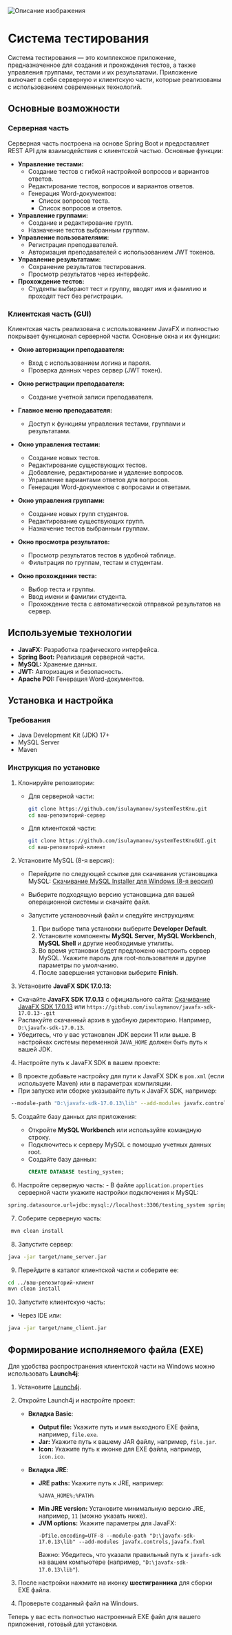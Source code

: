 ![Описание изображения](logo_1_2.png)
# Система тестирования

Система тестирования — это комплексное приложение, предназначенное для создания и прохождения тестов, а также управления группами, тестами и их результатами. Приложение включает в себя серверную и клиентскую части, которые реализованы с использованием современных технологий.

## Основные возможности

### Серверная часть

Серверная часть построена на основе Spring Boot и предоставляет REST API для взаимодействия с клиентской частью. Основные функции:

- **Управление тестами:**
    - Создание тестов с гибкой настройкой вопросов и вариантов ответов.
    - Редактирование тестов, вопросов и вариантов ответов.
    - Генерация Word-документов:
        - Список вопросов теста.
        - Список вопросов и ответов.
- **Управление группами:**
    - Создание и редактирование групп.
    - Назначение тестов выбранным группам.
- **Управление пользователями:**
    - Регистрация преподавателей.
    - Авторизация преподавателей с использованием JWT токенов.
- **Управление результатами:**
    - Сохранение результатов тестирования.
    - Просмотр результатов через интерфейс.
- **Прохождение тестов:**
    - Студенты выбирают тест и группу, вводят имя и фамилию и проходят тест без регистрации.

### Клиентская часть (GUI)

Клиентская часть реализована с использованием JavaFX и полностью покрывает функционал серверной части. Основные окна и их функции:

- **Окно авторизации преподавателя:**
    - Вход с использованием логина и пароля.
    - Проверка данных через сервер (JWT токен).

- **Окно регистрации преподавателя:**
    - Создание учетной записи преподавателя.

- **Главное меню преподавателя:**
    - Доступ к функциям управления тестами, группами и результатами.

- **Окно управления тестами:**
    - Создание новых тестов.
    - Редактирование существующих тестов.
    - Добавление, редактирование и удаление вопросов.
    - Управление вариантами ответов для вопросов.
    - Генерация Word-документов с вопросами и ответами.

- **Окно управления группами:**
    - Создание новых групп студентов.
    - Редактирование существующих групп.
    - Назначение тестов выбранным группам.

- **Окно просмотра результатов:**
    - Просмотр результатов тестов в удобной таблице.
    - Фильтрация по группам, тестам и студентам.

- **Окно прохождения теста:**
    - Выбор теста и группы.
    - Ввод имени и фамилии студента.
    - Прохождение теста с автоматической отправкой результатов на сервер.

## Используемые технологии

- **JavaFX:** Разработка графического интерфейса.
- **Spring Boot:** Реализация серверной части.
- **MySQL:** Хранение данных.
- **JWT:** Авторизация и безопасность.
- **Apache POI:** Генерация Word-документов.

## Установка и настройка

### Требования

- Java Development Kit (JDK) 17+
- MySQL Server
- Maven

### Инструкция по установке

1. Клонируйте репозитории:
    - Для серверной части:
      ```bash
      git clone https://github.com/isulaymanov/systemTestKnu.git
      cd ваш-репозиторий-сервер
      ```

    - Для клиентской части:
      ```bash
      git clone https://github.com/isulaymanov/systemTestKnuGUI.git
      cd ваш-репозиторий-клиент
      ```

2. Установите MySQL (8-я версия):

    - Перейдите по следующей ссылке для скачивания установщика MySQL:
      [Скачивание MySQL Installer для Windows (8-я версия)](https://dev.mysql.com/downloads/installer/)

    - Выберите подходящую версию установщика для вашей операционной системы и скачайте файл.

    - Запустите установочный файл и следуйте инструкциям:
        1. При выборе типа установки выберите **Developer Default**.
        2. Установите компоненты **MySQL Server**, **MySQL Workbench**, **MySQL Shell** и другие необходимые утилиты.
        3. Во время установки будет предложено настроить сервер MySQL. Укажите пароль для root-пользователя и другие параметры по умолчанию.
        4. После завершения установки выберите **Finish**.

3. Установите **JavaFX SDK 17.0.13**:
- Скачайте **JavaFX SDK 17.0.13** с официального сайта: [Скачивание JavaFX SDK 17.0.13](https://gluonhq.com/products/javafx/) или `https://github.com/isulaymanov/javafx-sdk-17.0.13-.git`
- Распакуйте скачанный архив в удобную директорию. Например, `D:\javafx-sdk-17.0.13`.
- Убедитесь, что у вас установлен JDK версии 11 или выше. В настройках системы переменной `JAVA_HOME` должен быть путь к вашей JDK.

4. Настройте путь к JavaFX SDK в вашем проекте:
- В проекте добавьте настройку для пути к JavaFX SDK в `pom.xml` (если используете Maven) или в параметрах компиляции.
- При запуске или сборке указывайте путь к JavaFX SDK, например:
```bash
 --module-path "D:\javafx-sdk-17.0.13\lib" --add-modules javafx.controls,javafx.fxml 
```

5. Создайте базу данных для приложения:
    - Откройте **MySQL Workbench** или используйте командную строку.
    - Подключитесь к серверу MySQL с помощью учетных данных root.
    - Создайте базу данных:
      ```sql
      CREATE DATABASE testing_system;
      ```

6. Настройте серверную часть: - В файле `application.properties` серверной части укажите настройки подключения к MySQL:
```bash
spring.datasource.url=jdbc:mysql://localhost:3306/testing_system spring.datasource.username=root spring.datasource.password=ваш_пароль spring.jpa.hibernate.ddl-auto=update spring.datasource.driver-class-name=com.mysql.cj.jdbc.Driver spring.datasource.platform=mysql
```

7. Соберите серверную часть:
```bash
 mvn clean install
```

8. Запустите сервер:
```bash
java -jar target/name_server.jar

```

9. Перейдите в каталог клиентской части и соберите ее:
```bash
cd ../ваш-репозиторий-клиент
mvn clean install

```
10. Запустите клиентскую часть:
- Через IDE или:
```bash
java -jar target/name_client.jar
```

## Формирование исполняемого файла (EXE)

Для удобства распространения клиентской части на Windows можно использовать **Launch4j**:

1. Установите [Launch4j](https://launch4j.sourceforge.net/).
2. Откройте Launch4j и настройте проект:
    - **Вкладка Basic**:
        - **Output file:** Укажите путь и имя выходного EXE файла, например, `file.exe`.
        - **Jar:** Укажите путь к вашему JAR файлу, например, `file.jar`.
        - **Icon:** Укажите путь к иконке для EXE файла, например, `icon.ico`.

    - **Вкладка JRE**:
        - **JRE paths:** Укажите путь к JRE, например:
          ```
          %JAVA_HOME%;%PATH%
          ```
        - **Min JRE version:** Установите минимальную версию JRE, например, `11` (можно указать ниже).
        - **JVM options:** Укажите параметры для JavaFX:
          ```
          -Dfile.encoding=UTF-8 --module-path "D:\javafx-sdk-17.0.13\lib" --add-modules javafx.controls,javafx.fxml
          ```
          Важно: Убедитесь, что указали правильный путь к `javafx-sdk` на вашем компьютере (например, `"D:\javafx-sdk-17.0.13\lib"`).

3. После настройки нажмите на иконку **шестигранника** для сборки EXE файла.
4. Проверьте созданный файл на Windows.

Теперь у вас есть полностью настроенный EXE файл для вашего приложения, готовый для  установки.